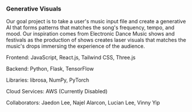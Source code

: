 ### Generative Visuals

Our goal project is to take a user's music input file and create a generative AI that forms patterns that matches the song's frequency, tempo, and mood. Our inspiration comes from Electronic Dance Music shows and festivals as the production of shows creates laser visuals that matches the music's drops immersing the experience of the audience.

Frontend: JavaScript, React.js, Tailwind CSS, Three.js

Backend: Python, Flask, TensorFlow

Libraries: librosa, NumPy, PyTorch

Cloud Services: AWS (Currently Disabled)

Collaborators: Jaedon Lee, Najel Alarcon, Lucian Lee, Vinny Yip